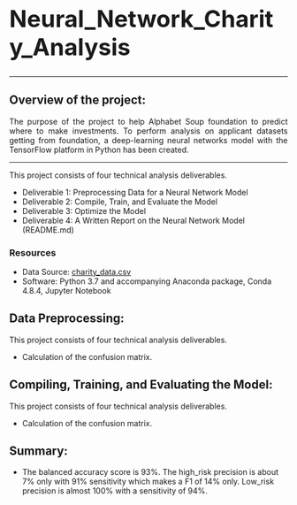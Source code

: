 ## **<h1 align="justify"> Neural_Network_Charity_Analysis**
  	
---
## Overview of the project: 
<p align="justify">The purpose of the project to help Alphabet Soup foundation to predict where to make investments. To perform analysis on applicant datasets getting from foundation, a deep-learning neural networks model with the TensorFlow platform in Python has been created. <p>
	
---

<p align="justify">This project consists of four technical analysis deliverables. <p>

- Deliverable 1: Preprocessing Data for a Neural Network Model
- Deliverable 2: Compile, Train, and Evaluate the Model
- Deliverable 3: Optimize the Model
- Deliverable 4: A Written Report on the Neural Network Model (README.md)
	

### Resources
- Data Source: [charity_data.csv](https://github.com/sharifbhuiyan/Neural_Network_Charity_Analysis/blob/main/Resources/charity_data.csv)
- Software: Python 3.7 and accompanying Anaconda package, Conda 4.8.4, Jupyter Notebook

## Data Preprocessing:
	
<p align="justify">This project consists of four technical analysis deliverables. <p>	

- Calculation of the confusion matrix.
	
## Compiling, Training, and Evaluating the Model:
	
<p align="justify">This project consists of four technical analysis deliverables. <p>	

- Calculation of the confusion matrix.
	
## Summary:
- The balanced accuracy score is 93%. The high_risk precision is about 7% only with 91% sensitivity which makes a F1 of 14% only. Low_risk precision is almost 100% with a sensitivity of 94%.
